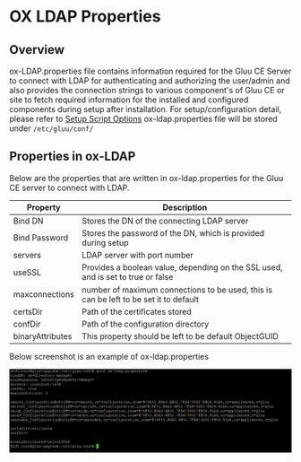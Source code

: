 # OX LDAP Properties

## Overview

ox-LDAP.properties file contains information required for the Gluu CE Server to connect with LDAP for authenticating and authorizing the user/admin and also provides the connection strings to various component's of Gluu CE or site to fetch required information for the installed and configured components during setup after installation. For setup/configuration detail, please refer to [Setup Script Options](../installation-guide/setup_py.md) ox-ldap.properties file will be stored under `/etc/gluu/conf/`

## Properties in ox-LDAP

Below are the properties that are written in ox-ldap.properties for the 
Gluu CE server to connect with LDAP. 

|Property|Description|
|--------|-----------|
|Bind DN| Stores the DN of the connecting LDAP server|
|Bind Password| Stores the password of the DN, which is provided during setup|
|servers|LDAP server with port number|
|useSSL|Provides a boolean value, depending on the SSL used, and is set to true or false|
|maxconnections|number of maximum connections to be used, this is can be left to be set it to default|
|certsDir|Path of the certificates stored|
|confDir|Path of the configuration directory|
|binaryAttributes|This property should be left to be default ObjectGUID|

Below screenshot is an example of ox-ldap.properties

![example](../img/reference/oxldapexample.png)
